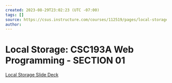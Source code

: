```yaml
---
created: 2023-08-29T23:02:23 (UTC -07:00)
tags: []
source: https://csus.instructure.com/courses/112519/pages/local-storage?module_item_id=5711783
author: 
---
```


# Local Storage: CSC193A Web Programming - SECTION 01

[Local Storage Slide Deck](local_storage.pdf)
